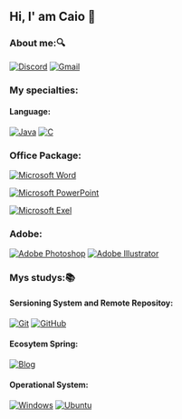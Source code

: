 ## Hi, I' am Caio 👋

### About me:🔍

[![Discord](https://img.shields.io/badge/Discord-4052ef?style=for-the-badge&logo=discord&logoColor=white)]()
[![Gmail](https://img.shields.io/badge/Gmail-d30000?style=for-the-badge&logo=gmail&logoColor=white)]()

### My specialties: 


#### Language:

[![Java](https://img.shields.io/badge/Java-FC4C02?style=for-the-badge&logo=java&logoColor=white)]()
[![C](https://img.shields.io/badge/C-005FED?style=for-the-badge&logo=c&logoColor=white)]()

### Office Package:
  [![Microsoft Word](https://img.shields.io/badge/Microsoft_Word-003399?style=for-the-badge&logo=microsoft-excel&logoColor=white)]()

  [![Microsoft PowerPoint](https://img.shields.io/badge/Microsoft_PowerPoint-e02c00?style=for-the-badge&logo=microsoft-powerpoint&logoColor=white)]()

  [![Microsoft Exel](https://img.shields.io/badge/Microsoft_Excel-006606?style=for-the-badge&logo=microsoft-excel&logoColor=white)]()
  
### Adobe:
  [![Adobe Photoshop](https://img.shields.io/badge/Adobe%20Photoshop-31A8FF?style=for-the-badge&logo=Adobe%20Photoshop&logoColor=black)]()
  [![Adobe Illustrator](https://img.shields.io/badge/Adobe%20Illustrator-FF9A00?style=for-the-badge&logo=Adobe%20Illustrator&logoColor=white)]()


### Mys studys:📚
  #### Sersioning System and Remote Repositoy:
  [![Git](https://img.shields.io/badge/Git-fc2500?style=for-the-badge&logo=Git&logoColor=white)]()
  [![GitHub](https://img.shields.io/badge/GitHub-181717?style=for-the-badge&logo=github&logoColor=white)]()
    
  #### Ecosytem Spring:
  [![Blog](https://img.shields.io/badge/Spring-05122A?style=for-the-badge&logo=Spring&logoColor=green)]()

  #### Operational System:
  
  [![Windows](https://img.shields.io/badge/Windows-0078D6?style=for-the-badge&logo=windows&logoColor=white)]() 
  [![Ubuntu](https://img.shields.io/badge/Ubuntu-39017e?style=for-the-badge&logo=ubuntu&logoColor=white)]()
  


